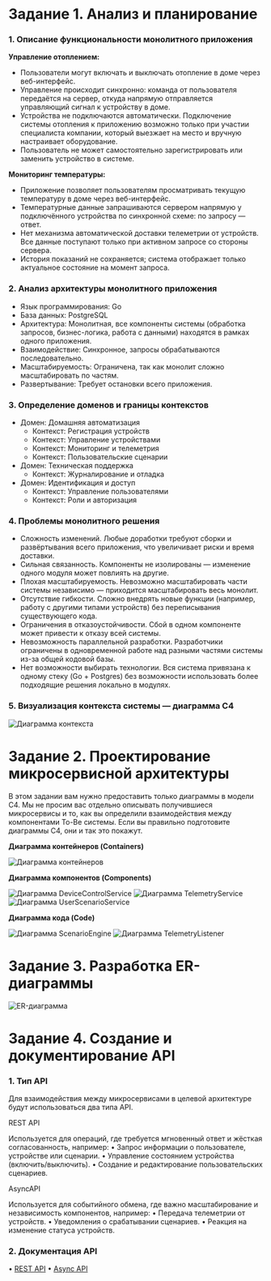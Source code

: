 # Задание 1. Анализ и планирование

### 1. Описание функциональности монолитного приложения

**Управление отоплением:**

- Пользователи могут включать и выключать отопление в доме через веб-интерфейс.
- Управление происходит синхронно: команда от пользователя передаётся на сервер, откуда напрямую отправляется управляющий сигнал к устройству в доме.
- Устройства не подключаются автоматически. Подключение системы отопления к приложению возможно только при участии специалиста компании, который выезжает на место и вручную настраивает оборудование.
- Пользователь не может самостоятельно зарегистрировать или заменить устройство в системе.

**Мониторинг температуры:**

- Приложение позволяет пользователям просматривать текущую температуру в доме через веб-интерфейс.
- Температурные данные запрашиваются сервером напрямую у подключённого устройства по синхронной схеме: по запросу — ответ.
- Нет механизма автоматической доставки телеметрии от устройств. Все данные поступают только при активном запросе со стороны сервера.
- История показаний не сохраняется; система отображает только актуальное состояние на момент запроса.

### 2. Анализ архитектуры монолитного приложения

- Язык программирования: Go
- База данных: PostgreSQL
- Архитектура: Монолитная, все компоненты системы (обработка запросов, бизнес-логика, работа с данными) находятся в рамках одного приложения.
- Взаимодействие: Синхронное, запросы обрабатываются последовательно.
- Масштабируемость: Ограничена, так как монолит сложно масштабировать по частям.
- Развертывание: Требует остановки всего приложения.

### 3. Определение доменов и границы контекстов

- Домен: Домашняя автоматизация
  - Контекст: Регистрация устройств
  - Контекст: Управление устройствами
  - Контекст: Мониторинг и телеметрия
  - Контекст: Пользовательские сценарии
- Домен: Техническая поддержка
  - Контекст: Журналирование и отладка
- Домен: Идентификация и доступ
  - Контекст: Управление пользователями
  - Контекст: Роли и авторизация

### **4. Проблемы монолитного решения**

- Сложность изменений. Любые доработки требуют сборки и развёртывания всего приложения, что увеличивает риски и время доставки.
- Сильная связанность. Компоненты не изолированы — изменение одного модуля может повлиять на другие.
- Плохая масштабируемость. Невозможно масштабировать части системы независимо — приходится масштабировать весь монолит.
- Отсутствие гибкости. Сложно внедрять новые функции (например, работу с другими типами устройств) без переписывания существующего кода.
- Ограничения в отказоустойчивости. Сбой в одном компоненте может привести к отказу всей системы.
- Невозможность параллельной разработки. Разработчики ограничены в одновременной работе над разными частями системы из-за общей кодовой базы.
- Нет возможности выбирать технологии. Вся система привязана к одному стеку (Go + Postgres) без возможности использовать более подходящие решения локально в модулях.

### 5. Визуализация контекста системы — диаграмма С4

![Диаграмма контекста](docs/diagrams/context.png)

# Задание 2. Проектирование микросервисной архитектуры

В этом задании вам нужно предоставить только диаграммы в модели C4. Мы не просим вас отдельно описывать получившиеся микросервисы и то, как вы определили взаимодействия между компонентами To-Be системы. Если вы правильно подготовите диаграммы C4, они и так это покажут.

**Диаграмма контейнеров (Containers)**

![Диаграмма контейнеров](docs/diagrams/containers.png)

**Диаграмма компонентов (Components)**

![Диаграмма DeviceControlService](docs/diagrams/components/DeviceControlService.png)
![Диаграмма TelemetryService](docs/diagrams/components/TelemetryService.png)
![Диаграмма UserScenarioService](docs/diagrams/components/UserScenarioService.png)

**Диаграмма кода (Code)**

![Диаграмма ScenarioEngine](docs/diagrams/code/ScenarioEngine.png)
![Диаграмма TelemetryListener](docs/diagrams/code/TelemetryListener.png)

# Задание 3. Разработка ER-диаграммы

![ER-диаграмма](docs/diagrams/ER.png)

# Задание 4. Создание и документирование API

### 1. Тип API

Для взаимодействия между микросервисами в целевой архитектуре будут использоваться два типа API.

REST API

Используется для операций, где требуется мгновенный ответ и жёсткая согласованность, например:
•	Запрос информации о пользователе, устройстве или сценарии.
•	Управление состоянием устройства (включить/выключить).
•	Создание и редактирование пользовательских сценариев.

AsyncAPI

Используется для событийного обмена, где важно масштабирование и независимость компонентов, например:
•	Передача телеметрии от устройств.
•	Уведомления о срабатывании сценариев.
•	Реакция на изменение статуса устройств.

### 2. Документация API

•	[REST API](docs/api/openapi.yaml)
•	[Async API](docs/api/asyncapi.yaml)